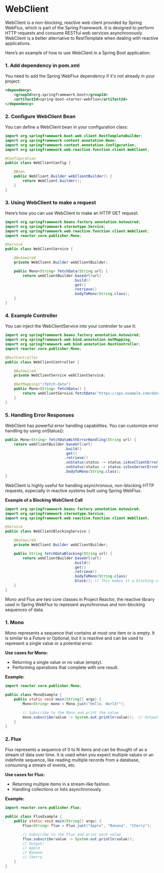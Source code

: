 # WebClient 
WebClient is a non-blocking, reactive web client provided by Spring WebFlux, which is part of the Spring Framework. It is designed to perform HTTP requests and consume RESTful web services asynchronously. WebClient is a better alternative to RestTemplate when dealing with reactive applications.

Here’s an example of how to use WebClient in a Spring Boot application:

### 1. Add dependency in pom.xml
You need to add the Spring WebFlux dependency if it's not already in your project:

```xml
<dependency>
    <groupId>org.springframework.boot</groupId>
    <artifactId>spring-boot-starter-webflux</artifactId>
</dependency>
```
### 2. Configure WebClient Bean
You can define a WebClient bean in your configuration class:

```java
import org.springframework.boot.web.client.RestTemplateBuilder;
import org.springframework.context.annotation.Bean;
import org.springframework.context.annotation.Configuration;
import org.springframework.web.reactive.function.client.WebClient;

@Configuration
public class WebClientConfig {

    @Bean
    public WebClient.Builder webClientBuilder() {
        return WebClient.builder();
    }
}
```
### 3. Using WebClient to make a request
Here’s how you can use WebClient to make an HTTP GET request:

```java
import org.springframework.beans.factory.annotation.Autowired;
import org.springframework.stereotype.Service;
import org.springframework.web.reactive.function.client.WebClient;
import reactor.core.publisher.Mono;

@Service
public class WebClientService {

    @Autowired
    private WebClient.Builder webClientBuilder;

    public Mono<String> fetchData(String url) {
        return webClientBuilder.baseUrl(url)
                               .build()
                               .get()
                               .retrieve()
                               .bodyToMono(String.class);
    }
}
```
### 4. Example Controller
You can inject the WebClientService into your controller to use it:

```java
import org.springframework.beans.factory.annotation.Autowired;
import org.springframework.web.bind.annotation.GetMapping;
import org.springframework.web.bind.annotation.RestController;
import reactor.core.publisher.Mono;

@RestController
public class WebClientController {

    @Autowired
    private WebClientService webClientService;

    @GetMapping("/fetch-data")
    public Mono<String> fetchData() {
        return webClientService.fetchData("https://api.example.com/data");
    }
}
```
### 5. Handling Error Responses
WebClient has powerful error handling capabilities. You can customize error handling by using onStatus():

```java
public Mono<String> fetchDataWithErrorHandling(String url) {
    return webClientBuilder.baseUrl(url)
                           .build()
                           .get()
                           .retrieve()
                           .onStatus(status -> status.is4xxClientError(), response -> Mono.error(new RuntimeException("Client error")))
                           .onStatus(status -> status.is5xxServerError(), response -> Mono.error(new RuntimeException("Server error")))
                           .bodyToMono(String.class);
}
```
WebClient is highly useful for handling asynchronous, non-blocking HTTP requests, especially in reactive systems built using Spring WebFlux.

**Example of a Blocking WebClient Call**
```java
import org.springframework.beans.factory.annotation.Autowired;
import org.springframework.stereotype.Service;
import org.springframework.web.reactive.function.client.WebClient;

@Service
public class WebClientBlockingService {

    @Autowired
    private WebClient.Builder webClientBuilder;

    public String fetchDataBlocking(String url) {
        return webClientBuilder.baseUrl(url)
                               .build()
                               .get()
                               .retrieve()
                               .bodyToMono(String.class)
                               .block(); // This makes it a blocking call
    }
}
```

Mono and Flux are two core classes in Project Reactor, the reactive library used in Spring WebFlux to represent asynchronous and non-blocking sequences of data.

### 1. Mono
Mono represents a sequence that contains at most one item or is empty. It is similar to a Future or Optional, but it is reactive and can be used to represent a single value or a potential error.

**Use cases for Mono:**
- Returning a single value or no value (empty).
- Performing operations that complete with one result.

**Example:**
```java
import reactor.core.publisher.Mono;

public class MonoExample {
    public static void main(String[] args) {
        Mono<String> mono = Mono.just("Hello, World!");
        
        // Subscribe to the Mono and print the value
        mono.subscribe(value -> System.out.println(value));  // Output: Hello, World!
    }
}
```

### 2. Flux
Flux represents a sequence of 0 to N items and can be thought of as a stream of data over time. It is used when you expect multiple values or an indefinite sequence, like reading multiple records from a database, consuming a stream of events, etc.

**Use cases for Flux:**
- Returning multiple items in a stream-like fashion.
- Handling collections or lists asynchronously.

**Example:**

```java
import reactor.core.publisher.Flux;

public class FluxExample {
    public static void main(String[] args) {
        Flux<String> flux = Flux.just("Apple", "Banana", "Cherry");

        // Subscribe to the Flux and print each value
        flux.subscribe(value -> System.out.println(value));
        // Output:
        // Apple
        // Banana
        // Cherry
    }
}
```